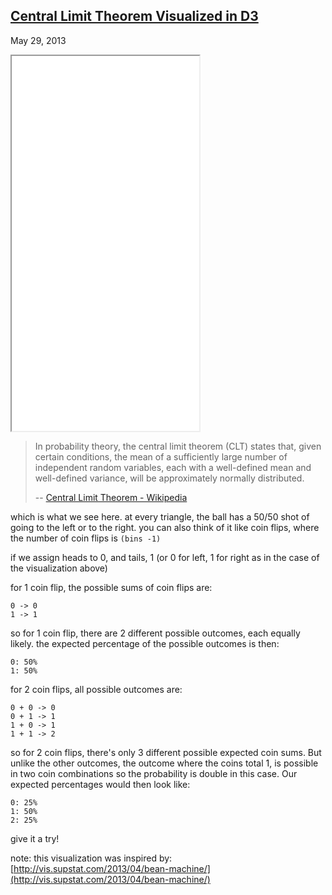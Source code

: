 ## [Central Limit Theorem Visualized in D3](/posts/central-limit-theorem.html)
May 29, 2013

<iframe class="matchmysize" height="600" src="/experiments/central-limit-theorem.html"></iframe>

> In probability theory, the central limit theorem (CLT) states that, given certain conditions, the mean of a sufficiently large number of independent random variables, each with a well-defined mean and well-defined variance, will be approximately normally distributed. 
>
> -- [Central Limit Theorem - Wikipedia](http://en.wikipedia.org/wiki/Central_limit_theorem)

which is what we see here. at every triangle, the ball has a 50/50 shot of going to the left or to the right. you can also think of it like coin flips, where the number of coin flips is `(bins -1)`

if we assign heads to 0, and tails, 1 (or 0 for left, 1 for right as in the case of the visualization above)

for 1 coin flip, the possible sums of coin flips are:

    0 -> 0
    1 -> 1

so for 1 coin flip, there are 2 different possible outcomes, each equally likely. the expected percentage of the possible outcomes is then:

    0: 50%
    1: 50%

for 2 coin flips, all possible outcomes are:

    0 + 0 -> 0
    0 + 1 -> 1
    1 + 0 -> 1
    1 + 1 -> 2

so for 2 coin flips, there's only 3 different possible expected coin sums. But unlike the other outcomes, the outcome where the coins total 1, is possible in two coin combinations so the probability is double in this case. Our expected percentages would then look like:


    0: 25%
    1: 50%
    2: 25%

give it a try!


note: this visualization was inspired by: [http://vis.supstat.com/2013/04/bean-machine/](http://vis.supstat.com/2013/04/bean-machine/)